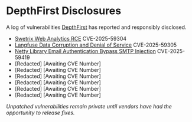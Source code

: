 # DepthFirst Disclosures
A log of vulnerabilities [DepthFirst](https://www.depthfirst.com/) has reported and responsibly disclosed.  

* [Swetrix Web Analytics RCE](https://github.com/Swetrix/swetrix/pull/397](https://www.depthfirst.com/post/anatomy-of-an-automated-patch-fixing-a-file-upload-rce-cve-2025-59304)) CVE-2025-59304
* [Langfuse Data Corruption and Denial of Service](https://www.depthfirst.com/post/how-an-authorization-flaw-reveals-a-common-security-blind-spot-cve-2025-59305-case-study) CVE-2025-59305
* [Netty Library Email Authentication Bypass SMTP Injection](https://www.depthfirst.com/post/our-ai-agent-found-a-netty-zero-day-that-bypasses-email-authentication-the-story-of-cve-2025-59419) CVE-2025-59419
* [Redacted] [Awaiting CVE Number]
* [Redacted] [Awaiting CVE Number]
* [Redacted] [Awaiting CVE Number]
* [Redacted] [Awaiting CVE Number]
* [Redacted] [Awaiting CVE Number]
* [Redacted] [Awaiting CVE Number]

_Unpatched vulnerabilities remain private until vendors have had the opportunity to release fixes._
